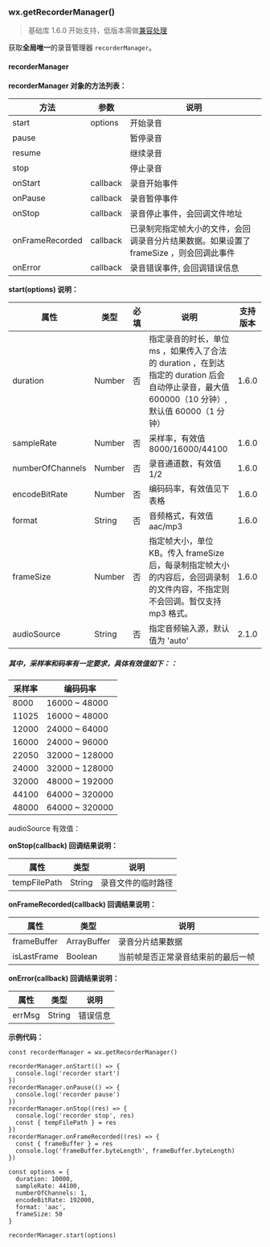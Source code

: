 <!-- https://developers.weixin.qq.com/miniprogram/dev/api/getRecorderManager.html -->

### wx.getRecorderManager()

> 基础库 1.6.0 开始支持，低版本需做[兼容处理](https://developers.weixin.qq.com/miniprogram/dev/framework/compatibility.html)

获取**全局唯一**的录音管理器 `recorderManager`。

#### recorderManager

**recorderManager 对象的方法列表：**

  方法              |  参数       |  说明                                                
--------------------|-------------|------------------------------------------------------
  start             |  options    |  开始录音                                            
  pause             |             |  暂停录音                                            
  resume            |             |  继续录音                                            
  stop              |             |  停止录音                                            
  onStart           |  callback   |  录音开始事件                                        
  onPause           |  callback   |  录音暂停事件                                        
  onStop            |  callback   |  录音停止事件，会回调文件地址                        
  onFrameRecorded   |  callback   |已录制完指定帧大小的文件，会回调录音分片结果数据。如果设置了 frameSize ，则会回调此事件
  onError           |  callback   |  录音错误事件, 会回调错误信息                        

**start(options) 说明：**

  属性               |  类型     |  必填 |  说明                                                                                           | 支持版本 
---------------------|-----------|-------|-------------------------------------------------------------------------------------------------|----------
  duration           |  Number   |  否   |指定录音的时长，单位 ms ，如果传入了合法的 duration ，在到达指定的 duration 后会自动停止录音，最大值 600000（10 分钟）,默认值 60000（1 分钟）|  1.6.0   
  sampleRate         |  Number   |  否   |  采样率，有效值 8000/16000/44100                                                                |  1.6.0   
  numberOfChannels   |  Number   |  否   |  录音通道数，有效值 1/2                                                                         |  1.6.0   
  encodeBitRate      |  Number   |  否   |  编码码率，有效值见下表格                                                                       |  1.6.0   
  format             |  String   |  否   |  音频格式，有效值 aac/mp3                                                                       |  1.6.0   
  frameSize          |  Number   |  否   |指定帧大小，单位 KB。传入 frameSize 后，每录制指定帧大小的内容后，会回调录制的文件内容，不指定则不会回调。暂仅支持 mp3 格式。|  1.6.0   
  audioSource        |  String   |  否   |  指定音频输入源，默认值为 'auto'                                                                |  2.1.0   

##### 其中，采样率和码率有一定要求，具体有效值如下：：

  采样率  |  编码码率         
----------|-------------------
  8000    |  16000 ~ 48000    
  11025   |  16000 ~ 48000    
  12000   |  24000 ~ 64000    
  16000   |  24000 ~ 96000    
  22050   |  32000 ~ 128000   
  24000   |  32000 ~ 128000   
  32000   |  48000 ~ 192000   
  44100   |  64000 ~ 320000   
  48000   |  64000 ~ 320000   

audioSource 有效值：

**onStop(callback) 回调结果说明：**

  属性           |  类型     |  说明        
-----------------|-----------|--------------
  tempFilePath   |  String   |录音文件的临时路径

**onFrameRecorded(callback) 回调结果说明：**

  属性          |  类型          |  说明                
----------------|----------------|----------------------
  frameBuffer   |  ArrayBuffer   |  录音分片结果数据    
  isLastFrame   |  Boolean       |当前帧是否正常录音结束前的最后一帧

**onError(callback) 回调结果说明：**

  属性     |  类型     |  说明   
-----------|-----------|---------
  errMsg   |  String   | 错误信息

**示例代码：**

    const recorderManager = wx.getRecorderManager()
    
    recorderManager.onStart(() => {
      console.log('recorder start')
    })
    recorderManager.onPause(() => {
      console.log('recorder pause')
    })
    recorderManager.onStop((res) => {
      console.log('recorder stop', res)
      const { tempFilePath } = res
    })
    recorderManager.onFrameRecorded((res) => {
      const { frameBuffer } = res
      console.log('frameBuffer.byteLength', frameBuffer.byteLength)
    })
    
    const options = {
      duration: 10000,
      sampleRate: 44100,
      numberOfChannels: 1,
      encodeBitRate: 192000,
      format: 'aac',
      frameSize: 50
    }
    
    recorderManager.start(options)
